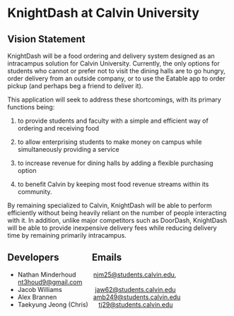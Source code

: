 # KnightDash at Calvin University

## Vision Statement
KnightDash will be a food ordering and delivery system designed as an intracampus solution for Calvin University. Currently, the only options for students who cannot or prefer not to visit the dining halls are to go hungry, order delivery from an outside company, or to use the Eatable app to order pickup (and perhaps beg a friend to deliver it).

This application will seek to address these shortcomings, with its primary functions being:

1) to provide students and faculty with a simple and efficient way of ordering and receiving food

2) to allow enterprising students to make money on campus while simultaneously providing a service

3) to increase revenue for dining halls by adding a flexible purchasing option

4) to benefit Calvin by keeping most food revenue streams within its community.

By remaining specialized to Calvin, KnightDash will be able to perform efficiently without being heavily reliant on the number of people interacting with it. In addition, unlike major competitors such as DoorDash, KnightDash will be able to provide inexpensive delivery fees while reducing delivery time by remaining primarily intracampus. 


## Developers               Emails                 
* Nathan Minderhoud          njm25@students.calvin.edu, nt3houd9@gmail.com
* Jacob Williams                   jaw62@students.calvin.edu
* Alex Brannen                     amb249@students.calvin.edu
* Taekyung Jeong (Chris)      tj29@students.calvin.edu
